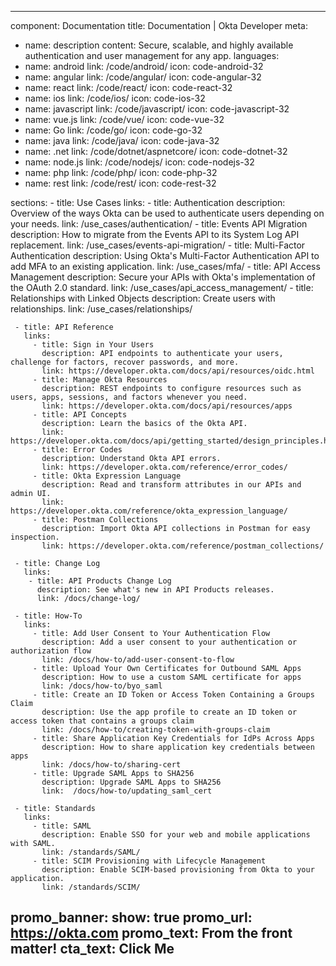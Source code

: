  ---
 component: Documentation
 title: Documentation | Okta Developer
 meta:
   - name: description
     content: Secure, scalable, and highly available authentication and user management for any app.
 languages:
   - name: android
     link: /code/android/
     icon: code-android-32
   - name: angular
     link: /code/angular/
     icon: code-angular-32
   - name: react
     link: /code/react/
     icon: code-react-32
   - name: ios
     link: /code/ios/
     icon: code-ios-32
   - name: javascript
     link: /code/javascript/
     icon: code-javascript-32
   - name: vue.js
     link: /code/vue/
     icon: code-vue-32
   - name: Go
     link: /code/go/
     icon: code-go-32
   - name: java
     link: /code/java/
     icon: code-java-32
   - name: .net
     link: /code/dotnet/aspnetcore/
     icon: code-dotnet-32
   - name: node.js
     link: /code/nodejs/
     icon: code-nodejs-32
   - name: php
     link: /code/php/
     icon: code-php-32
   - name: rest
     link: /code/rest/
     icon: code-rest-32

 sections:
     - title: Use Cases
       links:
         - title: Authentication
           description: Overview of the ways Okta can be used to authenticate users depending on your needs.
           link: /use_cases/authentication/
         - title: Events API Migration
           description: How to migrate from the Events API to its System Log API replacement.
           link: /use_cases/events-api-migration/
         - title: Multi-Factor Authentication
           description: Using Okta's Multi-Factor Authentication API to add MFA to an existing application.
           link: /use_cases/mfa/
         - title: API Access Management
           description: Secure your APIs with Okta's implementation of the OAuth 2.0 standard.
           link: /use_cases/api_access_management/
         - title: Relationships with Linked Objects
           description: Create users with relationships.
           link: /use_cases/relationships/

     - title: API Reference
       links:
         - title: Sign in Your Users
           description: API endpoints to authenticate your users, challenge for factors, recover passwords, and more.
           link: https://developer.okta.com/docs/api/resources/oidc.html
         - title: Manage Okta Resources
           description: REST endpoints to configure resources such as users, apps, sessions, and factors whenever you need.
           link: https://developer.okta.com/docs/api/resources/apps
         - title: API Concepts
           description: Learn the basics of the Okta API.
           link: https://developer.okta.com/docs/api/getting_started/design_principles.html
         - title: Error Codes
           description: Understand Okta API errors.
           link: https://developer.okta.com/reference/error_codes/
         - title: Okta Expression Language
           description: Read and transform attributes in our APIs and admin UI.
           link: https://developer.okta.com/reference/okta_expression_language/
         - title: Postman Collections
           description: Import Okta API collections in Postman for easy inspection.
           link: https://developer.okta.com/reference/postman_collections/

     - title: Change Log
       links:
        - title: API Products Change Log
          description: See what's new in API Products releases.
          link: /docs/change-log/

     - title: How-To
       links:
         - title: Add User Consent to Your Authentication Flow
           description: Add a user consent to your authentication or authorization flow
           link: /docs/how-to/add-user-consent-to-flow
         - title: Upload Your Own Certificates for Outbound SAML Apps
           description: How to use a custom SAML certificate for apps
           link: /docs/how-to/byo_saml
         - title: Create an ID Token or Access Token Containing a Groups Claim
           description: Use the app profile to create an ID token or access token that contains a groups claim
           link: /docs/how-to/creating-token-with-groups-claim
         - title: Share Application Key Credentials for IdPs Across Apps
           description: How to share application key credentials between apps
           link: /docs/how-to/sharing-cert
         - title: Upgrade SAML Apps to SHA256
           description: Upgrade SAML Apps to SHA256
           link:  /docs/how-to/updating_saml_cert

     - title: Standards
       links:
         - title: SAML
           description: Enable SSO for your web and mobile applications with SAML.
           link: /standards/SAML/
         - title: SCIM Provisioning with Lifecycle Management
           description: Enable SCIM-based provisioning from Okta to your application.
           link: /standards/SCIM/
 promo_banner:
   show: true
   promo_url: https://okta.com
   promo_text: From the front matter!
   cta_text: Click Me
 ---
